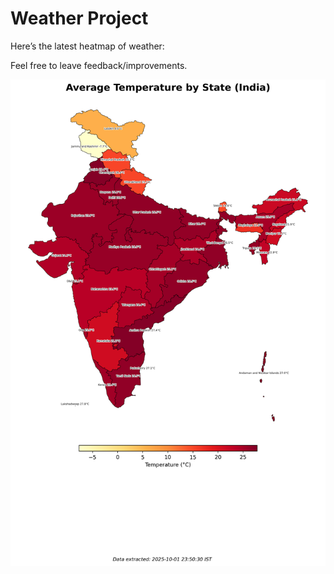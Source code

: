 # Weather Project

Here’s the latest heatmap of weather:

Feel free to leave feedback/improvements.

![India Heatmap](docs/assets/india_heatmap.png?v=DD70F0)
